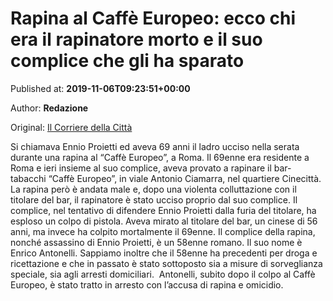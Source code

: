 
# Rapina al Caffè Europeo: ecco chi era il rapinatore morto e il suo complice che gli ha sparato

Published at: **2019-11-06T09:23:51+00:00**

Author: **Redazione**

Original: [Il Corriere della Città](https://www.ilcorrieredellacitta.com/news/rapina-al-caffe-europeo-ecco-chi-era-il-rapinatore-morto-e-il-suo-complice-che-gli-ha-sparato.html)

Si chiamava Ennio Proietti ed aveva 69 anni il ladro ucciso nella serata durante una rapina al “Caffè Europeo”, a Roma.
Il 69enne era residente a Roma e ieri insieme al suo complice, aveva provato a rapinare il bar-tabacchi “Caffè Europeo”, in viale Antonio Ciamarra, nel quartiere Cinecittà.
La rapina però è andata male e, dopo una violenta colluttazione con il titolare del bar, il rapinatore è stato ucciso proprio dal suo complice.
Il complice, nel tentativo di difendere Ennio Proietti dalla furia del titolare, ha esploso un colpo di pistola.
Aveva mirato al titolare del bar, un cinese di 56 anni, ma invece ha colpito mortalmente il 69enne.
Il complice della rapina, nonché assassino di Ennio Proietti, è un 58enne romano. Il suo nome è Enrico Antonelli.
Sappiamo inoltre che il 58enne ha precedenti per droga e ricettazione e che in passato è stato sottoposto sia a misure di sorveglianza speciale, sia agli arresti domiciliari. 
Antonelli, subito dopo il colpo al Caffè Europeo, è stato tratto in arresto con l’accusa di rapina e omicidio.
